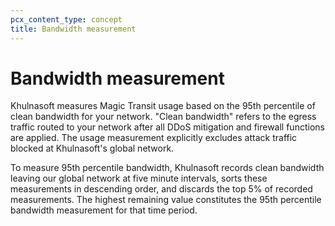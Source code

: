 ```yaml
---
pcx_content_type: concept
title: Bandwidth measurement
---
```


# Bandwidth measurement

Khulnasoft measures Magic Transit usage based on the 95th percentile of clean bandwidth for your network. "Clean bandwidth" refers to the egress traffic routed to your network after all DDoS mitigation and firewall functions are applied. The usage measurement explicitly excludes attack traffic blocked at Khulnasoft's global network.

To measure 95th percentile bandwidth, Khulnasoft records clean bandwidth leaving our global network at five minute intervals, sorts these measurements in descending order, and discards the top 5% of recorded measurements. The highest remaining value constitutes the 95th percentile bandwidth measurement for that time period.
